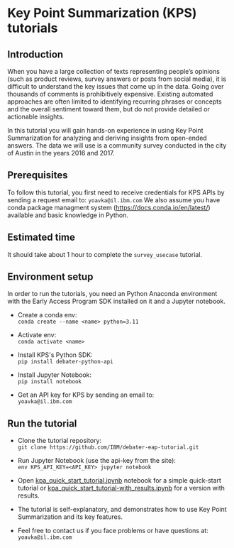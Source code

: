 # Key Point Summarization (KPS) tutorials
## Introduction
When you have a large collection of texts representing people’s opinions (such as product reviews, survey answers or posts from social media), it is difficult to understand the key issues that come up in the data. Going over thousands of comments is prohibitively expensive. Existing automated approaches are often limited to identifying recurring phrases or concepts and the overall sentiment toward them, but do not provide detailed or actionable insights.

In this tutorial you will gain hands-on experience in using Key Point Summarization for analyzing and deriving insights from open-ended answers. The data we will use is a community survey conducted in the city of Austin in the years 2016 and 2017.

## Prerequisites
To follow this tutorial, you first need to receive credentials for KPS APIs by sending a request email to: `yoavka@il.ibm.com`
We also assume you have conda package managment system (https://docs.conda.io/en/latest/) available and basic knowledge in Python.


## Estimated time
It should take about 1 hour to complete the `survey_usecase` tutorial.

## Environment setup
In order to run the tutorials, you need an Python Anaconda environment with the Early Access Program SDK installed on it and a Jupyter notebook.

* Create a conda env:<br />
`conda create --name <name> python=3.11`

* Activate env:<br />
`conda activate <name>`

* Install KPS's Python SDK:<br />
`pip install debater-python-api`

* Install Jupyter Notebook:<br />
`pip install notebook`

* Get an API key for KPS by sending an email to:<br />
`yoavka@il.ibm.com`


## Run the tutorial

* Clone the tutorial repository:<br />
`git clone https://github.com/IBM/debater-eap-tutorial.git`

* Run Jupyter Notebook (use the api-key from the site):<br />
`env KPS_API_KEY=<API_KEY> jupyter notebook`


* Open [kpa_quick_start_tutorial.ipynb](kpa_quick_start_tutorial.ipynb) notebook for a simple quick-start tutorial or [kpa_quick_start_tutorial-with_results.ipynb](kpa_quick_start_tutorial-with_results.ipynb) for a version with results.

* The tutorial is self-explanatory, and demonstrates how to use Key Point Summarization and its key features.

* Feel free to contact us if you face problems or have questions at: <br />`yoavka@il.ibm.com`
